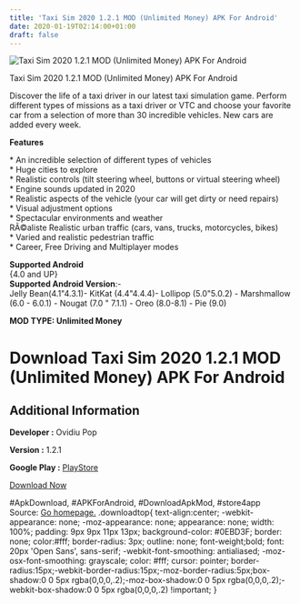 ```yaml
---
title: 'Taxi Sim 2020 1.2.1 MOD (Unlimited Money) APK For Android'
date: 2020-01-19T02:14:00+01:00
draft: false
---
```


![Taxi Sim 2020 1.2.1 MOD (Unlimited Money) APK For Android](https://i0.wp.com/apkhome.net/wp-content/uploads/2020/01/Taxi-Sim-2020-1.2.1-MOD-Unlimited-Money.png "Taxi Sim 2020 1.2.1 MOD (Unlimited Money) APK For Android")

  

Taxi Sim 2020 1.2.1 MOD (Unlimited Money) APK For Android

Discover the life of a taxi driver in our latest taxi simulation game. Perform different types of missions as a taxi driver or VTC and choose your favorite car from a selection of more than 30 incredible vehicles. New cars are added every week.

**Features**

\* An incredible selection of different types of vehicles  
\* Huge cities to explore  
\* Realistic controls (tilt steering wheel, buttons or virtual steering wheel)  
\* Engine sounds updated in 2020  
\* Realistic aspects of the vehicle (your car will get dirty or need repairs)  
\* Visual adjustment options  
\* Spectacular environments and weather  
RÃ©aliste Realistic urban traffic (cars, vans, trucks, motorcycles, bikes)  
\* Varied and realistic pedestrian traffic  
\* Career, Free Driving and Multiplayer modes

**Supported Android**  
{4.0 and UP}  
**Supported Android Version**:-  
Jelly Bean(4.1"4.3.1)- KitKat (4.4"4.4.4)- Lollipop (5.0"5.0.2) - Marshmallow (6.0 - 6.0.1) - Nougat (7.0 " 7.1.1) - Oreo (8.0-8.1) - Pie (9.0)

**MOD TYPE: Unlimited Money**

Download Taxi Sim 2020 1.2.1 MOD (Unlimited Money) APK For Android
==================================================================

Additional Information
----------------------

**Developer :** Ovidiu Pop

**Version :** 1.2.1

**Google Play :** [PlayStore](https://play.google.com/store/apps/details?id=com.ovilex.taxisim2019)

  

[Download Now](https://store4app.co/post/taxi-sim-2020-1-2-1-mod-unlimited-money-apk-for-android_1579368364)

  
#ApkDownload, #APKForAndroid, #DownloadApkMod, #store4app  
Source: [Go homepage.](https://store4app.co/post/taxi-sim-2020-1-2-1-mod-unlimited-money-apk-for-android_1579368364) .downloadtop{ text-align:center; -webkit-appearance: none; -moz-appearance: none; appearance: none; width: 100%; padding: 9px 9px 11px 13px; background-color: #0EBD3F; border: none; color:#fff; border-radius: 3px; outline: none; font-weight;bold; font: 20px 'Open Sans', sans-serif; -webkit-font-smoothing: antialiased; -moz-osx-font-smoothing: grayscale; color: #fff; cursor: pointer; border-radius:15px;-webkit-border-radius:15px;-moz-border-radius:5px;box-shadow:0 0 5px rgba(0,0,0,.2);-moz-box-shadow:0 0 5px rgba(0,0,0,.2);-webkit-box-shadow:0 0 5px rgba(0,0,0,.2) !important; }